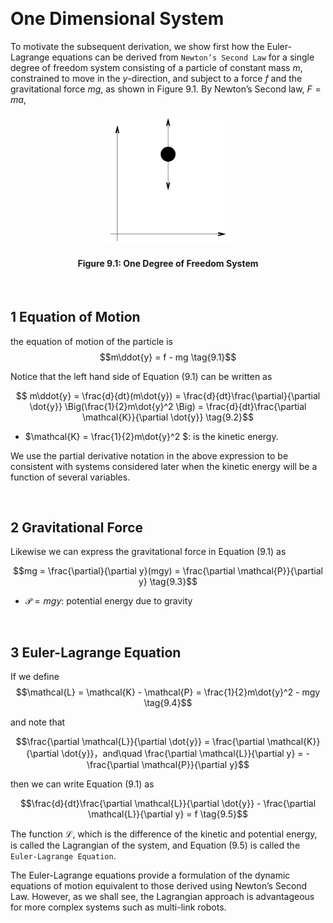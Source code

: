&emsp;
#  One Dimensional System

To motivate the subsequent derivation, we show first how the Euler-Lagrange equations can be derived from `Newton’s Second Law` for a single degree of freedom system consisting of a particle of constant mass $m$, constrained to move in the $y$-direction, and subject to a force $f$ and the gravitational force $mg$, as shown in Figure 9.1. By Newton’s Second law, $F = ma$, 

<div align=center>
    <img src="./imgs/9.1.png" width=200>
    <h4>Figure 9.1: One Degree of Freedom System</h>
</div>

&emsp;
## 1 Equation of Motion
the equation of motion of the particle is
$$m\ddot{y} = f - mg \tag{9.1}$$

Notice that the left hand side of Equation (9.1) can be written as

$$ m\ddot{y} = \frac{d}{dt}(m\dot{y}) = \frac{d}{dt}\frac{\partial}{\partial \dot{y}} \Big(\frac{1}{2}m\dot{y}^2 \Big) = \frac{d}{dt}\frac{\partial \mathcal{K}}{\partial \dot{y}} \tag{9.2}$$

- $\mathcal{K} = \frac{1}{2}m\dot{y}^2 $: is the kinetic energy. 

We use the partial derivative notation in the above expression to be consistent with systems considered later when the kinetic energy will be a function of several variables. 

&emsp;
## 2 Gravitational Force
Likewise we can express the gravitational force in Equation (9.1) as

$$mg = \frac{\partial}{\partial y}(mgy) = \frac{\partial \mathcal{P}}{\partial y} \tag{9.3}$$
- $\mathcal{P} = mgy$: potential energy due to gravity


&emsp;
## 3 Euler-Lagrange Equation
If we define 
$$\mathcal{L} = \mathcal{K} - \mathcal{P} = \frac{1}{2}m\dot{y}^2 - mgy \tag{9.4}$$

and note that

$$\frac{\partial \mathcal{L}}{\partial \dot{y}} = \frac{\partial \mathcal{K}}{\partial \dot{y}}，and\quad
\frac{\partial \mathcal{L}}{\partial y} = -\frac{\partial \mathcal{P}}{\partial y}$$

then we can write Equation (9.1) as

$$\frac{d}{dt}\frac{\partial \mathcal{L}}{\partial \dot{y}} - \frac{\partial \mathcal{L}}{\partial y} = f \tag{9.5}$$

The function $\mathcal{L}$, which is the difference of the kinetic and potential energy, is called the Lagrangian of the system, and Equation (9.5) is called the `Euler-Lagrange Equation`.

The Euler-Lagrange equations provide a formulation of the dynamic equations of motion equivalent to those derived using Newton’s Second Law. However, as we shall see, the Lagrangian approach is advantageous for more complex systems such as multi-link robots.